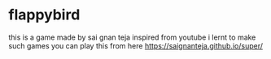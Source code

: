 # flappybird
this is a game made by sai gnan teja inspired from youtube
i lernt to make such games
you can play this from here 
https://saignanteja.github.io/super/

